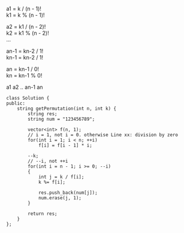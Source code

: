 a1 = k / (n - 1)!  
k1 = k % (n - 1)!

a2 = k1 / (n - 2)!  
k2 = k1 % (n - 2)!  
...

an-1 = kn-2 / 1!  
kn-1 = kn-2 / 1!

an = kn-1 / 0!  
kn = kn-1 % 0! 

a1 a2 .. an-1 an



```
class Solution {
public:
    string getPermutation(int n, int k) {
        string res;
        string num = "123456789";

        vector<int> f(n, 1);
        // i = 1, not i = 0. otherwise Line xx: division by zero
        for(int i = 1; i < n; ++i)
            f[i] = f[i - 1] * i;

        --k;
        // --i, not ++i
        for(int i = n - 1; i >= 0; --i)
        {
            int j = k / f[i];
            k %= f[i];

            res.push_back(num[j]);
            num.erase(j, 1);
        }

        return res;      
    }
};
```
